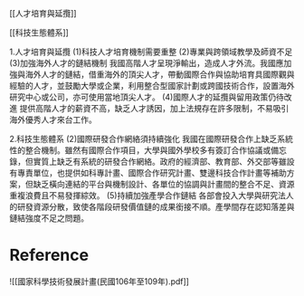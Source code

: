 [[人才培育與延攬]]

[[科技生態體系]]

1.人才培育與延攬
(1)科技人才培育機制需要重整
(2)專業與跨領域教學及師資不足
(3)加強海外人才的鏈結機制
     我國高階人才呈現淨輸出，造成人才外流。我國應加強與海外人才的鏈結，借重海外的頂尖人才，帶動國際合作與協助培育具國際觀與經驗的人才，並鼓勵大學或企業，利用整合型國家計劃或跨國技術合作，設置海外研究中心或公司，亦可使用當地頂尖人才。
(4)國際人才的延攬與留用政策仍待改進
     提供高階人才的薪資不高，缺乏人才誘因，加上法規存在許多限制，不易吸引海外優秀人才來台工作。
	 
2.科技生態體系
(2)國際研發合作網絡須持續強化
     我國在國際研發合作上缺乏系統性的整合機制。雖然有國際合作項目，大學與國外學校多有簽訂合作協議或備忘錄，但實質上缺乏有系統的研發合作網絡。政府的經濟部、教育部、外交部等雖設有專責單位，也提供如科專計畫、國際合作研究計畫、雙邊科技合作計畫等補助方案，但缺乏橫向連結的平台與機制設計、各單位的協調與計畫間的整合不足、資源重複浪費且不易發揮綜效。
(5)持續加強產學合作鏈結
    各部會投入大學與研究法人的研發資源分散，致使各階段研發價值鏈的成果銜接不順。產學間存在認知落差與鏈結強度不足之問題。
	
	
# Reference
![[國家科學技術發展計畫(民國106年至109年).pdf]]	
